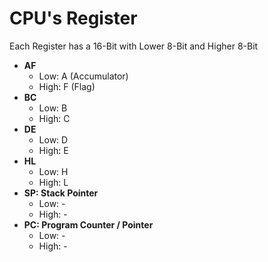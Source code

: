 # CPU's Register

Each Register has a 16-Bit with Lower 8-Bit and Higher 8-Bit

- **AF**
  - Low: A (Accumulator)
  - High: F (Flag)
- **BC**
  - Low: B
  - High: C
- **DE**
  - Low: D
  - High: E
- **HL**
  - Low: H
  - High: L
- **SP: Stack Pointer**
  - Low: -
  - High: -
- **PC: Program Counter / Pointer**
  - Low: -
  - High: -
